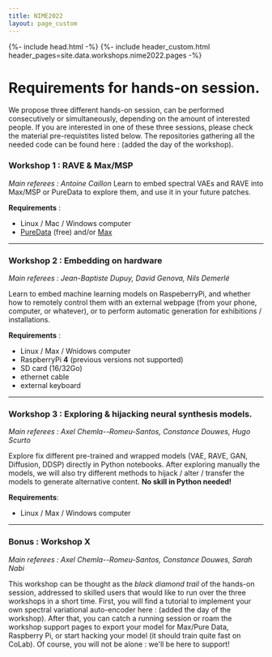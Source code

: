 ```yaml
---
title: NIME2022
layout: page_custom
---
```

{%- include head.html -%}
{%- include header_custom.html header_pages=site.data.workshops.nime2022.pages -%}

# Requirements for hands-on session.

We propose three different hands-on session, can be performed consecutively or simultaneously, depending on the amount of interested people. If you are interested in one of these three sessions, please check the material pre-requistites listed below. The repositories gathering all the needed code can be found here : (added the day of the workshop).

### Workshop 1 : RAVE & Max/MSP

*Main referees : Antoine Caillon*
Learn to embed spectral VAEs and RAVE into Max/MSP or PureData to explore them, and use it in your future patches. 

**Requirements** : 
- Linux / Mac / Windows computer 
- [PureData](https://puredata.info/) (free) and/or [Max](https://cycling74.com/downloads)

___
### Workshop 2 : Embedding on hardware

*Main referees : Jean-Baptiste Dupuy, David Genova, Nils Demerlé*

Learn to embed machine learning models on RaspeberryPi, and whether how to remotely control them with an external webpage (from your phone, computer, or whatever), or to perform automatic generation for exhibitions / installations. 


**Requirements** : 
- Linux / Max / Wnidows computer
- RaspberryPi **4** (previous versions not supported)
- SD card (16/32Go) 
- ethernet cable
- external keyboard

___
### Workshop 3 : Exploring & hijacking neural synthesis models.

*Main referees : Axel Chemla--Romeu-Santos, Constance Douwes, Hugo Scurto*

Explore fix different pre-trained and wrapped models (VAE, RAVE, GAN, Diffusion, DDSP) directly in Python notebooks. After exploring manually the models, we will also try different methods to hijack / alter / transfer the models to generate alternative content. **No skill in Python needed!**


**Requirements**:
- Linux / Max / Windows computer

___
### Bonus : Workshop X

*Main referees : Axel Chemla--Romeu-Santos, Constance Douwes, Sarah Nabi*

This workshop can be thought as the *black diamond trail* of the hands-on session, addressed to skilled users that would like to run over the three workshops in a short time. First, you will find a tutorial to implement your own spectral variational auto-encoder here : (added the day of the workshop). After that, you can catch a running session or roam the workshop support pages to export your model for Max/Pure Data, Raspberry Pi, or start hacking your model (it should train quite fast on CoLab). Of course, you will not be alone : we'll be here to support!



